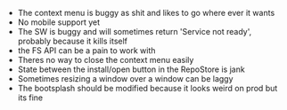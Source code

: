 - The context menu is buggy as shit and likes to go where ever it wants
- No mobile support yet
- The SW is buggy and will sometimes return 'Service not ready', probably because it kills itself
- the FS API can be a pain to work with
- Theres no way to close the context menu easily
- State between the install/open button in the RepoStore is jank
- Sometimes resizing a window over a window can be laggy
- The bootsplash should be modified because it looks weird on prod but its fine